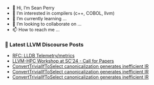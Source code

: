 - 👋 Hi, I’m Sean Perry
- 👀 I’m interested in compilers (c++, COBOL, llvm)
- 🌱 I’m currently learning ...
- 💞️ I’m looking to collaborate on ...
- 📫 How to reach me ...

<!---
s66perry/s66perry is a ✨ special ✨ repository because its `README.md` (this file) appears on your GitHub profile.
You can click the Preview link to take a look at your changes.
--->
### 📕 Latest LLVM Discourse Posts

<!-- DISCOURSE-LLVM:START -->
- [RFC: LLDB Telemetry/metrics](https://discourse.llvm.org/t/rfc-lldb-telemetry-metrics/64588?page=2#post_22)
- [LLVM-HPC Workshop at SC&#39;24 - Call for Papers](https://discourse.llvm.org/t/llvm-hpc-workshop-at-sc24-call-for-papers/78991#post_1)
- [ConvertTrivialIfToSelect canonicalization generates inefficient IR](https://discourse.llvm.org/t/converttrivialiftoselect-canonicalization-generates-inefficient-ir/78234#post_14)
- [ConvertTrivialIfToSelect canonicalization generates inefficient IR](https://discourse.llvm.org/t/converttrivialiftoselect-canonicalization-generates-inefficient-ir/78234#post_13)
- [ConvertTrivialIfToSelect canonicalization generates inefficient IR](https://discourse.llvm.org/t/converttrivialiftoselect-canonicalization-generates-inefficient-ir/78234#post_12)
<!-- DISCOURSE-LLVM:END -->

